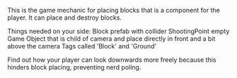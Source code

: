 
This is the game mechanic for placing blocks that is a component for the player. It can place and destroy blocks.

Things needed on your side:
Block prefab with collider
ShootingPoint empty Game Object that is child of camera and place directly in front and a bit above the camera
Tags called 'Block' and 'Ground'

Find out how your player can look downwards more freely because this hinders block placing, preventing nerd poling.
